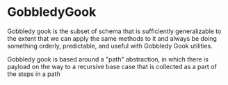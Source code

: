 # GobbledyGook

Gobbledy gook is the subset of schema that is sufficiently generalizable to the extent that we can apply the same methods to it and always be doing something orderly, predictable, and useful with Gobbledy Gook utilities.

Gobbledy gook is based around a "path" abstraction, in which there is payload on the way to a recursive base case that is collected as a part of the steps in a path
